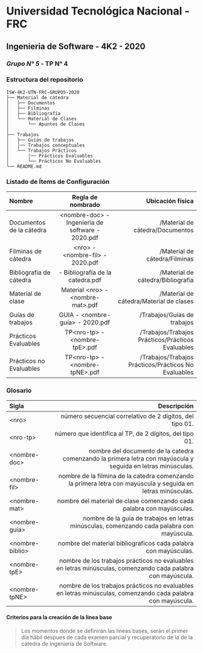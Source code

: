 # Universidad Tecnológica Nacional - FRC
## Ingenieria de Software - 4K2 - 2020
### *Grupo N° 5* - TP N° 4

### Estructura del repositorio

```
ISW-4K2-UTN-FRC-GRUPO5-2020
├── Material de cátedra
│   ├── Documentos
│   ├── Filminas
│   ├── Bibliografía
│   └── Material de Clases 
│       └── Apuntes de Clases   
│   
├── Trabajos
│   ├── Guías de trabajos
│   │── Trabajos conceptuales
│   └── Trabajos Prácticos
│       │── Prácticos Evaluables 
│       └── Prácticos No Evaluables
└── README.md

```

### Listado de Ítems de Configuración

| Nombre  | Regla de nombrado  | Ubicación física |
| :------------ |:---------------:| -----:|
| Documentos de la cátedra | \<nombre-doc> - Ingeniería de software - 2020.pdf | /Material de cátedra/Documentos
| Filminas de cátedra | \<nro> - \<nombre-fil> - 2020.pdf | /Material de cátedra/Filminas
| Bibliografia de cátedra | <nombre-biblio> - Bibliografía de la catedra.pdf | /Material de cátedra/Bibliografia
| Material de clase | Material \<nro> - \<nombre-mat>.pdf | /Material de cátedra/Material de clases
| Guías de trabajos | GUIA - \<nombre-guía> - 2020.pdf | /Trabajos/Guías de trabajos
| Prácticos Evaluables | TP\<nro-tp> - \<nombre-tpE>.pdf | /Trabajos/Trabajos Prácticos/Prácticos Evaluables
| Prácticos no Evaluables | TP\<nro-tp> - \<nombre-tpNE>.pdf | /Trabajos/Trabajos Prácticos/Prácticos No Evaluables

### Glosario

| Sigla  | Descripción |
| :------------ | -----:|
| \<nro\> | número secuencial correlativo de 2 dígitos, del tipo 01.
| \<nro-tp\> | número que identifica al TP, de 2 dígitos, del tipo 01.
| \<nombre-doc\> | nombre del documento  de la catedra comenzando la primera letra con mayúscula y seguida en letras minúsculas.
| \<nombre-fil\> | nombre de la filmina  de la catedra comenzando la primera letra con mayúscula y seguida en letras minúsculas.
| \<nombre-mat\> | nombre del material de clase comenzando cada palabra con mayúsculas.
| \<nombre-guía\> | nombre de la guía de trabajos en letras minúsculas, comenzando cada palabra con mayúscula.
| \<nombre-biblio\> | nombre del material bibliograficos cada palabra con mayúsculas.
| \<nombre-tpE\> | nombre de los trabajos prácticos no evaluables en letras minúsculas, comenzando cada palabra con mayúscula.
| \<nombre-tpNE\> | nombre de los trabajos prácticos no evaluables en letras minúsculas, comenzando cada palabra con mayúscula.




#### Criterios para la creación de la linea base

>Los momentos donde se definirán las líneas bases, serán el primer dia hábil despues de cada examen parcial y recuperatorio de la de la cátedra de Ingeniería de Software.
